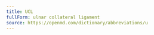 ```yaml
---
title: UCL
fullForm: ulnar collateral ligament
source: https://openmd.com/dictionary/abbreviations/u
---
```


